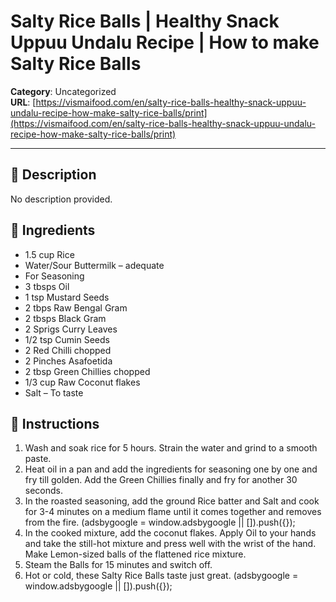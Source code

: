 # Salty Rice Balls | Healthy Snack Uppuu Undalu Recipe | How to make Salty Rice Balls

**Category**: Uncategorized  
**URL**: [https://vismaifood.com/en/salty-rice-balls-healthy-snack-uppuu-undalu-recipe-how-make-salty-rice-balls/print](https://vismaifood.com/en/salty-rice-balls-healthy-snack-uppuu-undalu-recipe-how-make-salty-rice-balls/print)  


---

## 📝 Description
No description provided.



## 🧂 Ingredients
- 1.5 cup Rice
- Water/Sour Buttermilk – adequate
- For Seasoning
- 3 tbsps Oil
- 1 tsp Mustard Seeds
- 2 tbps Raw Bengal Gram
- 2 tbsps Black Gram
- 2 Sprigs Curry Leaves
- 1/2 tsp Cumin Seeds
- 2 Red Chilli chopped
- 2 Pinches Asafoetida
- 2 tbsp Green Chillies chopped
- 1/3 cup Raw Coconut flakes
- Salt – To taste

## 🍳 Instructions
1. Wash and soak rice for 5 hours. Strain the water and grind to a smooth paste.
2. Heat oil in a pan and add the ingredients for seasoning one by one and fry till golden. Add the Green Chillies finally and fry for another 30 seconds.
3. In the roasted seasoning, add the ground Rice batter and Salt and cook for 3-4 minutes on a medium flame until it comes together and removes from the fire. (adsbygoogle = window.adsbygoogle || []).push({});
4. In the cooked mixture, add the coconut flakes. Apply Oil to your hands and take the still-hot mixture and press well with the wrist of the hand. Make Lemon-sized balls of the flattened rice mixture.
5. Steam the Balls for 15 minutes and switch off.
6. Hot or cold, these Salty Rice Balls taste just great. (adsbygoogle = window.adsbygoogle || []).push({});


